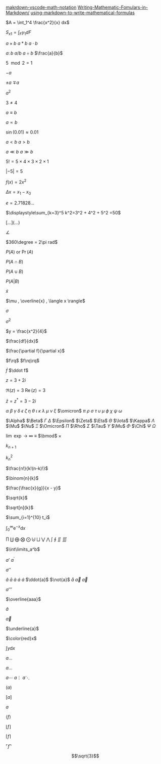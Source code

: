 [makrdown-vscode-math-notation](https://upyesp.org/posts/makrdown-vscode-math-notation/)
[Writing-Mathematic-Fomulars-in-Markdown/](https://csrgxtu.github.io/2015/03/20/Writing-Mathematic-Fomulars-in-Markdown/)
[using-markdown-to-write-mathematical-formulas](https://programmer.group/using-markdown-to-write-mathematical-formulas.html)

$A = \int_1^4 \frac{x^2}{x} dx$

$S_{x1}=\int_F {y_1} dF$

$a \times b$
$a \ast b$
$a \cdot b$

$a \colon b$
$a / b$
$a \div b$
$\frac{a}{b}$

$5\mod 2=1$

$-a$

$\pm a$
$\mp a$

$a^2$

$3\neq4$

$a \equiv b$

$a \propto b$

$\sin(0.01) \approx 0.01$

$a<b$
$a>b$

$a \ll b$
$a \gg b$

$5!=5 \times 4 \times 3 \times 2 \times 1$

$|-5|=5$

$f(x)=2x^2$

$\Delta x = x_1 - x_0$

$e = 2.71828...$

$\displaystyle\sum_{k=3}^5 k^2=3^2 + 4^2 + 5^2 =50$

$[\ldots] (\ldots)$

$\angle$

$360\degree = 2\pi rad$

$P(A)$ or $\Pr(A)$

$P(A \cap B)$

$P(A \cup B)$

$P(A|B)$

$\tilde{x}$

$\mu , \overline{x} , \langle x \rangle$

$\sigma$

$\sigma^2$

$y = \frac{x^2}{4}$

$\frac{df}{dx}$

$\frac{\partial f}{\partial x}$

$f\rq$
$f\rq\rq$

$\dot f$
$\ddot f$

$z=3+2i$

$\Re(z)=3$
$\operatorname{Re}(z)=3$

$\bar{z}=z^*=3-2i$

$\alpha$
$\beta$
$\gamma$
$\delta$
$\epsilon$
$\zeta$
$\eta$
$\theta$
$\iota$
$\kappa$
$\lambda$
$\mu$
$\nu$
$\xi$
$\omicron$
$\pi$
$\rho$
$\sigma$
$\tau$
$\upsilon$
$\mu$
$\phi$
$\chi$
$\psi$
$\omega$

$\Alpha$
$\Beta$
$\Gamma$
$\Delta$
$\Epsilon$
$\Zeta$
$\Eta$
$\Theta$
$\Iota$
$\Kappa$
$\Lambda$
$\Mu$
$\Nu$
$\Xi$
$\Omicron$
$\Pi$
$\Rho$
$\Sigma$
$\Tau$
$\Upsilon$
$\Mu$
$\Phi$
$\Chi$
$\Psi$
$\Omega$

$\lim$
$\exp$
$\to$
$\infty$
$\equiv$
$\bmod$
$\times$

$k_{n+1}$

$k_n^2$

$\frac{n!}{k!(n-k)!}$

$\binom{n}{k}$

$\frac{\frac{x}{g}}{x - y}$

$\sqrt{k}$

$\sqrt[n]{k}$

$\sum_{i=1}^{10} t_i$

$\int_0^\infty \mathrm{e}^{-x}\mathrm{d}x$

$\prod$
$\coprod$
$\bigoplus$
$\bigotimes$
$\bigodot$
$\biguplus$
$\bigsqcup$
$\bigvee$
$\bigwedge$
$\int$
$\oint$
$\iint$
$\iiint$

$\int\limits_a^b$

$a’$ $a^{\prime}$

$a’’$

$\hat{a}$
$\bar{a}$
$\grave{a}$
$\acute{a}$
$\dot{a}$
$\ddot{a}$
$\not{a}$
$\mathring{a}$
$\overrightarrow{a}$
$\overleftarrow{a}$

$a’’’$

$\overline{aaa}$

$\check{a}$

$\vec{a}$

$\underline{a}$

$\color{red}x$

$\int y \mathrm{d}x$

$a\dots$

$a\ldots$

$a\cdots$
$a\vdots$
$a\ddots$

$(a)$

$[a]$

${a}$

$\langle f \rangle$

$\lfloor f \rfloor$

$\lceil f \rceil$

$\ulcorner f \urcorner$

```math
\sqrt{3}
```

